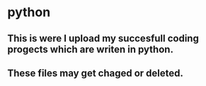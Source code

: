 # python
## This is were I upload my succesfull coding progects which are writen in python.
## These files may get chaged or deleted.